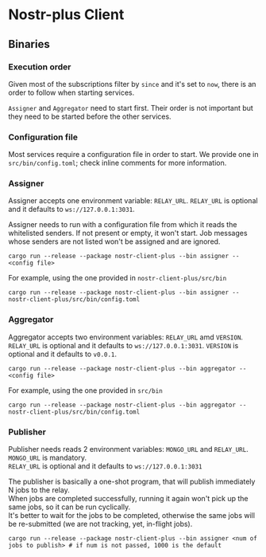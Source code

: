 # Nostr-plus Client

## Binaries

### Execution order

Given most of the subscriptions filter by `since` and it's set to `now`, there is an order to follow
when starting services.

`Assigner` and `Aggregator` need to start first. Their order is not important but they need to be
started before the other services.

### Configuration file

Most services require a configuration file in order to start.
We provide one in `src/bin/config.toml`; check inline comments for more information.

### Assigner

Assigner accepts one environment variable: `RELAY_URL`.
`RELAY_URL` is optional and it defaults to `ws://127.0.0.1:3031`.

Assigner needs to run with a configuration file from which it reads the whitelisted senders.
If not present or empty, it won't start.
Job messages whose senders are not listed won't be assigned and are ignored.

```shell
cargo run --release --package nostr-client-plus --bin assigner -- <config file>
```

For example, using the one provided in `nostr-client-plus/src/bin`
```shell
cargo run --release --package nostr-client-plus --bin assigner -- nostr-client-plus/src/bin/config.toml
```

### Aggregator

Aggregator accepts two environment variables: `RELAY_URL` amd `VERSION`.
`RELAY_URL` is optional and it defaults to `ws://127.0.0.1:3031`.
`VERSION` is optional and it defaults to `v0.0.1`.


```shell
cargo run --release --package nostr-client-plus --bin aggregator -- <config file>
```

For example, using the one provided in `src/bin`
```shell
cargo run --release --package nostr-client-plus --bin aggregator -- nostr-client-plus/src/bin/config.toml
```

### Publisher

Publisher needs reads 2 environment variables: `MONGO_URL` and `RELAY_URL`.  
`MONGO_URL` is mandatory.  
`RELAY_URL` is optional and it defaults to `ws://127.0.0.1:3031`

The publisher is basically a one-shot program, that will publish immediately N jobs to the relay.  
When jobs are completed successfully, running it again won't pick up the same jobs, so it can be run cyclically.  
It's better to wait for the jobs to be completed, otherwise the same jobs will be re-submitted (we are not tracking, yet,
in-flight jobs).

```shell
cargo run --release --package nostr-client-plus --bin assigner <num of jobs to publish> # if num is not passed, 1000 is the default
```
